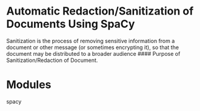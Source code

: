# Automatic Redaction/Sanitization of Documents Using SpaCy

Sanitization is the process of removing sensitive information from a document or other message (or sometimes encrypting it), so that the document may be distributed to a broader audience #### Purpose of Sanitization/Redaction of Document.

# Modules

spacy
